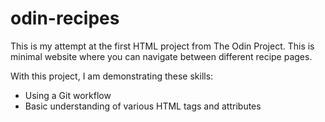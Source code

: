 # odin-recipes
This is my attempt at the first HTML project from The Odin Project. This is minimal website where you can navigate between different recipe pages.

With this project, I am demonstrating these skills:
- Using a Git workflow
- Basic understanding of various HTML tags and attributes